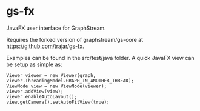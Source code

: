 gs-fx
=====

JavaFX user interface for GraphStream.  

Requires the forked version of graphstream/gs-core at https://github.com/trajar/gs-fx.

Examples can be found in the src/test/java folder.  A quick JavaFX view can be setup as simple as: 

```
Viewer viewer = new Viewer(graph, Viewer.ThreadingModel.GRAPH_IN_ANOTHER_THREAD);
ViewNode view = new ViewNode(viewer);
viewer.addView(view);
viewer.enableAutoLayout();
view.getCamera().setAutoFitView(true);
```
